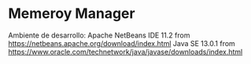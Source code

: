 # Memeroy Manager

Ambiente de desarrollo:
Apache NetBeans IDE 11.2 from https://netbeans.apache.org/download/index.html
Java SE 13.0.1 from https://www.oracle.com/technetwork/java/javase/downloads/index.html
